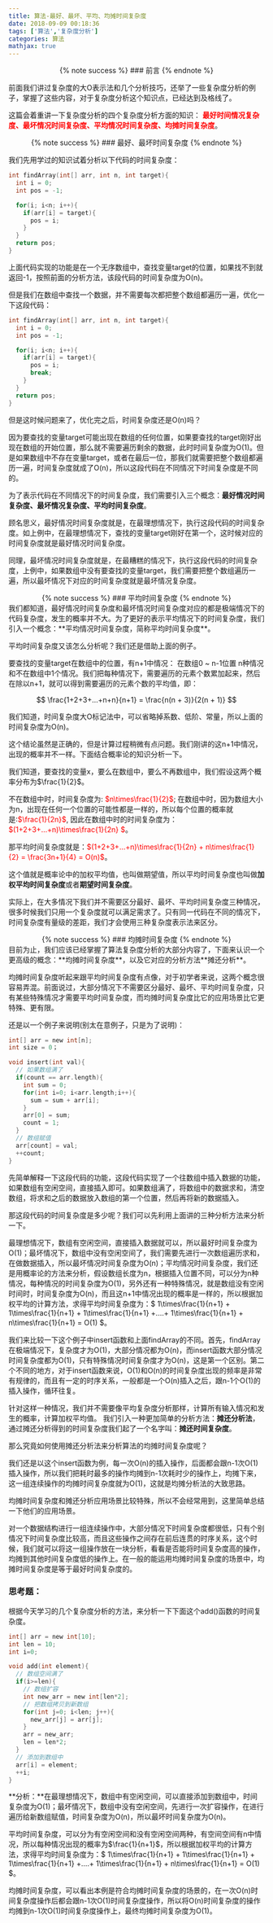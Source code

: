 ```yaml
---
title: 算法-最好、最坏、平均、均摊时间复杂度
date: 2018-09-09 00:18:36
tags: ['算法','复杂度分析']
categories: 算法
mathjax: true
---
```


<div style="text-align: center;">
{% note success %} 
### 前言
{% endnote %}
</div>

前面我们讲过复杂度的大O表示法和几个分析技巧，还举了一些复杂度分析的例子，掌握了这些内容，对于复杂度分析这个知识点，已经达到及格线了。

这篇会着重讲一下复杂度分析的四个复杂度分析方面的知识：
<font color=red>**最好时间情况复杂度、最坏情况时间复杂度、平均情况时间复杂度、均摊时间复杂度**</font>。

<div style="text-align: center;">
{% note success %} 
### 最好、最坏时间复杂度
{% endnote %}
</div> 

我们先用学过的知识试着分析以下代码的时间复杂度：

```C
int findArray(int[] arr, int n, int target){
  int i = 0;
  int pos = -1;

  for(i; i<n; i++){
    if(arr[i] = target){
      pos = i;
    }
  }
  return pos;
}
```

上面代码实现的功能是在一个无序数组中，查找变量target的位置，如果找不到就返回-1，按照前面的分析方法，该段代码的时间复杂度为O(n)。

但是我们在数组中查找一个数据，并不需要每次都把整个数组都遍历一遍，优化一下这段代码：

```C
int findArray(int[] arr, int n, int target){
  int i = 0;
  int pos = -1;

  for(i; i<n; i++){
    if(arr[i] = target){
      pos = i;
      break;
    }
  }
  return pos;
}
```
但是这时候问题来了，优化完之后，时间复杂度还是O(n)吗？

因为要查找的变量target可能出现在数组的任何位置，如果要查找的target刚好出现在数组的开始位置，那么就不需要遍历剩余的数据，此时时间复杂度为O(1)。但是如果数组中不存在变量target，或者在最后一位，那我们就需要把整个数组都遍历一遍，时间复杂度就成了O(n)，所以这段代码在不同情况下时间复杂度是不同的。

为了表示代码在不同情况下的时间复杂度，我们需要引入三个概念：**最好情况时间复杂度、最坏情况复杂度、平均时间复杂度**。

顾名思义，最好情况时间复杂度就是，在最理想情况下，执行这段代码的时间复杂度。如上例中，在最理想情况下，查找的变量target刚好在第一个，这时候对应的时间复杂度就是最好情况时间复杂度。

同理，最坏情况时间复杂度就是，在最糟糕的情况下，执行这段代码的时间复杂度，上例中，如果数组中没有要查找的变量target，我们需要把整个数组遍历一遍，所以最坏情况下对应的时间复杂度就是最坏情况复杂度。
<div style="text-align: center;">
{% note success %} 
### 平均时间复杂度
{% endnote %}
</div> 
我们都知道，最好情况时间复杂度和最坏情况时间复杂度对应的都是极端情况下的代码复杂度，发生的概率并不大。为了更好的表示平均情况下的时间复杂度，我们引入一个概念：**平均情况时间复杂度，简称平均时间复杂度**。

平均时间复杂度又该怎么分析呢？我们还是借助上面的例子。

要查找的变量target在数组中的位置，有n+1中情况： 在数组0 ~ n-1位置 n种情况和不在数组中1个情况。我们把每种情况下，需要遍历的元素个数累加起来，然后在除以n+1，就可以得到需要遍历的元素个数的平均值，即：

$$ \frac{1+2+3+...+n+n}{n+1} = \frac{n(n + 3)}{2(n + 1)} $$

我们知道，时间复杂度大O标记法中，可以省略掉系数、低阶、常量，所以上面的时间复杂度为O(n)。

这个结论虽然是正确的，但是计算过程稍微有点问题。我们刚讲的这n+1中情况，出现的概率并不一样。下面结合概率论的知识分析一下。

我们知道，要查找的变量x，要么在数组中，要么不再数组中，我们假设这两个概率分布为$\frac{1}{2}$。

不在数组中时，时间复杂度为: <font color=red>$n\times\frac{1}{2}$</font>; 在数组中时，因为数组大小为n，出现在任何一个位置的可能性都是一样的，所以每个位置的概率就是:<font color=red>$\frac{1}{2n}$</font>, 因此在数组中时的时间复杂度为：<font color=red>$(1+2+3+...+n)\times\frac{1}{2n} $</font>。


那平均时间复杂度就是：<font color=red>$(1+2+3+...+n)\times\frac{1}{2n} + n\times\frac{1}{2} = \frac{3n+1}{4} = O(n)$</font>。

这个值就是概率论中的加权平均值，也叫做期望值，所以平均时间复杂度也叫做**加权平均时间复杂度**或者**期望时间复杂度**。

实际上，在大多情况下我们并不需要区分最好、最坏、平均时间复杂度三种情况，很多时候我们只用一个复杂度就可以满足需求了。只有同一代码在不同的情况下，时间复杂度有量级的差距，我们才会使用三种复杂度表示法来区分。
<div style="text-align: center;">
{% note success %} 
### 均摊时间复杂度
{% endnote %}
</div> 
目前为止，我们应该已经掌握了算法复杂度分析的大部分内容了，下面来认识一个更高级的概念：**均摊时间复杂度**，以及它对应的分析方法**摊还分析**。

均摊时间复杂度听起来跟平均时间复杂度有点像，对于初学者来说，这两个概念很容易弄混。前面说过，大部分情况下不需要区分最好、最坏、平均时间复杂度，只有某些特殊情况才需要平均时间复杂度，而均摊时间复杂度比它的应用场景比它更特殊、更有限。

还是以一个例子来说明(别太在意例子，只是为了说明)：

```C
int[] arr = new int[n];
int size = 0；

void insert(int val){
  // 如果数组满了
  if(count == arr.length){
    int sum = 0;
    for(int i=0; i<arr.length;i++){
      sum = sum + arr[i];
    }
    arr[0] = sum;
    count = 1;
  }
  // 数组赋值
  arr[count] = val;
  ++count;
}
```
先简单解释一下这段代码的功能，这段代码实现了一个往数组中插入数据的功能，如果数组有空闲空间，直接插入即可。如果数组满了，将数组中的数据求和，清空数组，将求和之后的数据放入数组的第一个位置，然后再将新的数据插入。

那这段代码的时间复杂度是多少呢？我们可以先利用上面讲的三种分析方法来分析一下。

最理想情况下，数组有空闲空间，直接插入数据就可以，所以最好时间复杂度为O(1)；最坏情况下，数组中没有空闲空间了，我们需要先进行一次数组遍历求和，在做数据插入，所以最坏情况时间复杂度为O(n)；平均情况时间复杂度，我们还是用概率论的方法来分析，假设数组长度为n，根据插入位置不同，可以分为n种情况，每种情况的时间复杂度为O(1)，另外还有一种特殊情况，就是数组没有空闲时间时，时间复杂度为O(n)，而且这n+1中情况出现的概率是一样的，所以根据加权平均的计算方法，求得平均时间复杂度为：$ 1\times\frac{1}{n+1} + 1\times\frac{1}{n+1} + 1\times\frac{1}{n+1} +....+ 1\times\frac{1}{n+1} + n\times\frac{1}{n+1} = O(1) $。

我们来比较一下这个例子中insert函数和上面findArray的不同。首先，findArray在极端情况下，复杂度才为O(1)，大部分情况都为O(n)，而insert函数大部分情况时间复杂度都为O(1)，只有特殊情况时间复杂度才为O(n)，这是第一个区别。第二个不同的地方，对于insert函数来说，O(1)和O(n)的时间复杂度出现的频率是非常有规律的，而且有一定的时序关系，一般都是一个O(n)插入之后，跟n-1个O(1)的插入操作，循环往复。

针对这样一种情况，我们并不需要像平均复杂度分析那样，计算所有输入情况和发生的概率，计算加权平均值。 我们引入一种更加简单的分析方法：**摊还分析法**，通过摊还分析得到的时间复杂度我们起了一个名字叫：**摊还时间复杂度**。

那么究竟如何使用摊还分析法来分析算法的均摊时间复杂度呢？

我们还是以这个insert函数为例，每一次O(n)的插入操作，后面都会跟n-1次O(1)插入操作，所以我们把耗时最多的操作均摊到n-1次耗时少的操作上，均摊下来，这一组连续操作的均摊时间复杂度就为O(1)，这就是均摊分析法的大致思路。

均摊时间复杂度和摊还分析应用场景比较特殊，所以不会经常用到，这里简单总结一下他们的应用场景。

对一个数据结构进行一组连续操作中，大部分情况下时间复杂度都很低，只有个别情况下时间复杂度比较高，而且这些操作之间存在前后连贯的时序关系，这个时候，我们就可以将这一组操作放在一块分析，看看是否能将时间复杂度高的操作，均摊到其他时间复杂度低的操作上。在一般的能运用均摊时间复杂度的场景中，均摊时间复杂度是等于最好时间复杂度的。


### 思考题：

根据今天学习的几个复杂度分析的方法，来分析一下下面这个add()函数的时间复杂度。

```C
int[] arr = new int[10];
int len = 10;
int i=0;

void add(int element){
  // 数组空间满了
  if(i>=len){
    // 数组扩容
    int new_arr = new int[len*2];
    // 把数组拷贝到新数组
    for(int j=0; i<len; j++){
      new_arr[j] = arr[j];
    }
    arr = new_arr;
    len = len*2;
  }
  // 添加到数组中
  arr[i] = element;
  ++i;
}
```

**分析：**在最理想情况下，数组中有空闲空间，可以直接添加到数组中，时间复杂度为O(1)；最坏情况下，数组中没有空闲空间，先进行一次扩容操作，在进行遍历给新数组赋值，时间复杂度为O(n)，所以最坏时间复杂度为O(n)。

平均时间复杂度，可以分为有空闲空间和没有空闲空间两种，有空间空间有n中情况，所以每种情况出现的概率为$\frac{1}{n+1}$，所以根据加权平均的计算方法，求得平均时间复杂度为：$ 1\times\frac{1}{n+1} + 1\times\frac{1}{n+1} + 1\times\frac{1}{n+1} +....+ 1\times\frac{1}{n+1} + n\times\frac{1}{n+1} = O(1) $。

均摊时间复杂度，可以看出本例是符合均摊时间复杂度的场景的，在一次O(n)时间复杂度操作后都会跟n-1次O(1)时间复杂度操作，所以将O(n)时间复杂度的操作均摊到n-1次O(1)时间复杂度操作上，最终均摊时间复杂度为O(1)。



<br>
<script async src="//pagead2.googlesyndication.com/pagead/js/adsbygoogle.js"></script>
<!-- 信息流广告 -->
<ins class="adsbygoogle"
     style="display:block"
     data-ad-client="ca-pub-4127326375481893"
     data-ad-slot="9105526840"
     data-ad-format="auto"
     data-full-width-responsive="true"></ins>
<script>
(adsbygoogle = window.adsbygoogle || []).push({});
</script>